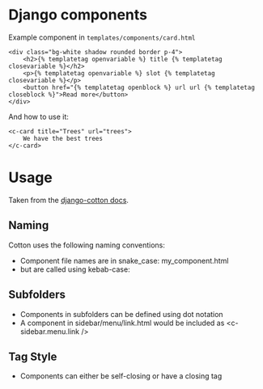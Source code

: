 # Django components

Example component in `templates/components/card.html`

```
<div class="bg-white shadow rounded border p-4">
    <h2>{% templatetag openvariable %} title {% templatetag closevariable %}</h2>
    <p>{% templatetag openvariable %} slot {% templatetag closevariable %}</p>
    <button href="{% templatetag openblock %} url url {% templatetag closeblock %}">Read more</button>
</div>
```

And how to use it:

```
<c-card title="Trees" url="trees">
    We have the best trees
</c-card>
```

# Usage

Taken from the [django-cotton docs](https://django-cotton.com/docs/quickstart#usage).

## Naming

Cotton uses the following naming conventions:

- Component file names are in snake_case: my_component.html
- but are called using kebab-case: <c-my-component />

## Subfolders

- Components in subfolders can be defined using dot notation
- A component in sidebar/menu/link.html would be included as <c-sidebar.menu.link />

## Tag Style

- Components can either be self-closing <c-my-component /> or have a closing tag <c-my-component></c-my-component>
